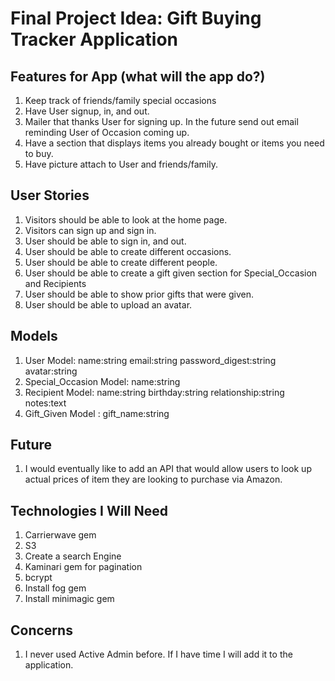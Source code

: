 # Final Project Idea: Gift Buying Tracker Application

## Features for App (what will the app do?)
1. Keep track of friends/family special occasions
2. Have User signup, in, and out.
3. Mailer that thanks User for signing up. In the future send out email reminding User of Occasion coming up.
4. Have a section that displays items you already bought or items you need to buy.
5. Have picture attach to User and friends/family.

## User Stories
1. Visitors should be able to look at the home page.
2. Visitors can sign up and sign in.
3. User should be able to sign in, and out.
4. User should be able to create different occasions.
5. User should be able to create different people.
6. User should be able to create a gift given section for Special_Occasion and Recipients
7. User should be able to show prior gifts that were given.
8. User should be able to upload an avatar.

## Models
1. User Model: name:string email:string password_digest:string avatar:string
2. Special_Occasion Model: name:string
3. Recipient Model: name:string birthday:string relationship:string notes:text
4. Gift_Given Model : gift_name:string



## Future
1. I would eventually like to add an API that would allow users to look up actual prices of item they are looking to purchase via Amazon.


## Technologies I Will Need

1. Carrierwave gem
2. S3
3. Create a search Engine
4. Kaminari gem for pagination
5. bcrypt
6. Install fog gem
7. Install minimagic gem

## Concerns

1. I never used Active Admin before. If I have time I will add it to the application.
